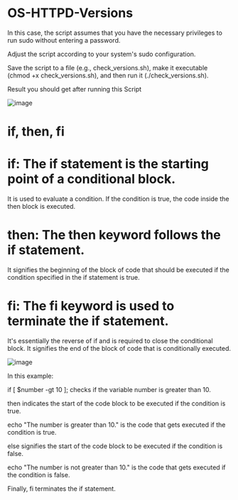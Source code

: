 # OS-HTTPD-Versions

In this case, the script assumes that you have the necessary privileges to run sudo without entering a password. 

Adjust the script according to your system's sudo configuration.

Save the script to a file (e.g., check_versions.sh), make it executable (chmod +x check_versions.sh), and then run it (./check_versions.sh).

Result you should get after running this Script 

![image](https://github.com/joshking1/OS-HTTPD-Versions/assets/88409463/b6f15eeb-ec5c-4db2-89d8-7e769e9fca1f)

# if, then, fi 

# if: The if statement is the starting point of a conditional block. 

It is used to evaluate a condition. If the condition is true, the code inside the then block is executed.

# then: The then keyword follows the if statement. 

It signifies the beginning of the block of code that should be executed if the condition specified in the if statement is true.

# fi: The fi keyword is used to terminate the if statement. 

It's essentially the reverse of if and is required to close the conditional block. It signifies the end of the block of code that is conditionally executed.

![image](https://github.com/joshking1/herman-aboa-git-projects/assets/88409463/03908e36-0785-4454-b09d-c2ce87847d8b)

In this example:

if [ $number -gt 10 ]; checks if the variable number is greater than 10.

then indicates the start of the code block to be executed if the condition is true.

echo "The number is greater than 10." is the code that gets executed if the condition is true.

else signifies the start of the code block to be executed if the condition is false.

echo "The number is not greater than 10." is the code that gets executed if the condition is false.

Finally, fi terminates the if statement.

